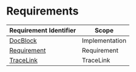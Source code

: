 # Requirements

| Requirement Identifier                                 | Scope          |
|--------------------------------------------------------|----------------|
| [DocBlock](./Implementation/DocBlock.md)               | Implementation |
| [Requirement](./Requirement/Requirement.md)            | Requirement    |
| [TraceLink](./TraceLink/TraceLink.md)                  | TraceLink      |
